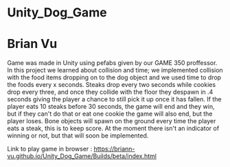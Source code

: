 # Unity_Dog_Game
# Brian Vu

Game was made in Unity using pefabs given by our GAME 350 proffessor. In this project we learned about collision and time; we implemented collision with the food items dropping on to the dog object and we used time to drop the foods every x seconds. Steaks drop every two seconds while cookies drop every three, and once they collide with the floor they despawn in .4 seconds giving the player a chance to still pick it up once it has fallen. If the player eats 10 steaks before 30 seconds, the game will end and they win, but if they can't do that or eat one cookie the game will also end, but the player loses. Bone objects will spawn on the ground every time the player eats a steak, this is to keep score. At the moment there isn't an indicator of winning or not, but that will soon be implemented.

Link to play game in browser : https://briann-vu.github.io/Unity_Dog_Game/Builds/beta/index.html
